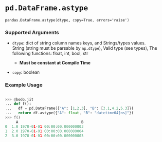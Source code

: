 # `pd.DataFrame.astype`

`pandas.DataFrame.astype(dtype, copy=True, errors='raise')`

### Supported Arguments

- `dtype`: dict of string column names keys, and Strings/types values. String (string must be parsable by `np.dtype`), Valid type (see types), The following functions: float, int, bool, str

  - **Must be constant at Compile Time**

- `copy`: boolean

### Example Usage

```py

>>> @bodo.jit
... def f():
...   df = pd.DataFrame({"A": [1,2,3], "B": [3.1,4.2,5.3]})
...   return df.astype({"A": float, "B": "datetime64[ns]"})
>>> f()
     A                             B
0  1.0 1970-01-01 00:00:00.000000003
1  2.0 1970-01-01 00:00:00.000000004
2  3.0 1970-01-01 00:00:00.000000005
```
